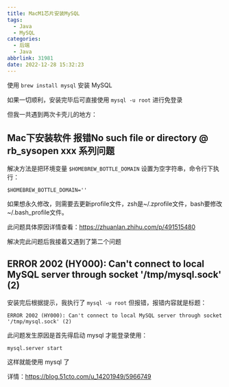 ```yaml
---
title: MacM1芯片安装MySQL
tags:
  - Java
  - MySQL
categories:
  - 后端
  - Java
abbrlink: 31981
date: 2022-12-28 15:32:23
---
```


使用 `brew install mysql` 安装 MySQL

如果一切顺利，安装完毕后可直接使用 `mysql -u root` 进行免登录

<!-- more -->

但我一共遇到两次卡壳儿的地方：

## Mac下安装软件 报错No such file or directory @ rb_sysopen xxx 系列问题

解决方法是把环境变量 `$HOMEBREW_BOTTLE_DOMAIN` 设置为空字符串，命令行下执行：

```shell
$HOMEBREW_BOTTLE_DOMAIN=''
```

如果想永久修改，则需要去更新profile文件，zsh是~/.zprofile文件，bash要修改~/.bash_profile文件。

此问题具体原因详情查看：<https://zhuanlan.zhihu.com/p/491515480>

解决完此问题后我接着又遇到了第二个问题

## ERROR 2002 (HY000): Can't connect to local MySQL server through socket '/tmp/mysql.sock' (2)​

安装完后根据提示，我执行了 `mysql -u root` 但报错，报错内容就是标题：

```shell
ERROR 2002 (HY000): Can't connect to local MySQL server through socket '/tmp/mysql.sock' (2)​
```

此问题发生原因是首先得启动 mysql 才能登录使用：

```shell
​mysql.server start
```

这样就能使用 mysql 了

详情：<https://blog.51cto.com/u_14201949/5966749>
